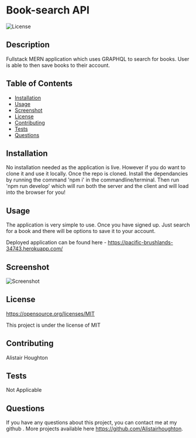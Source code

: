 # Book-search API

![License](https://img.shields.io/badge/License-MIT-blue.svg)

## Description

Fullstack MERN application which uses GRAPHQL to search for books. User is able to then save books to their account. 



## Table of Contents

- [Installation](#installation)
- [Usage](#usage)
- [Screenshot](https://i.gyazo.com/38dbd2728b672d75b0440880f8d41d8b.png)
- [License](#license)
- [Contributing](#contributing)
- [Tests](#tests)
- [Questions](#questions)

## Installation

No installation needed as the application is live. However if you do want to clone it and use it locally. Once the repo is cloned. Install the dependancies by running the command 'npm i' in the commandline/terminal. Then run 'npm run develop' which will run both the server and the client and will load into the browser for you!

## Usage

The application is very simple to use. Once you have signed up. Just search for a book and there will be options to save it to your account. 

Deployed application can be found here - https://pacific-brushlands-34743.herokuapp.com/

## Screenshot

![Screenshot](https://i.gyazo.com/f7a3898a92adc94692b69db576eb3cc2.png)

## License

https://opensource.org/licenses/MIT

This project is under the license of MIT

## Contributing

Alistair Houghton

## Tests

Not Applicable 

## Questions

If you have any questions about this project, you can contact me at my github . More projects available here https://github.com/Alistairhoughton.
